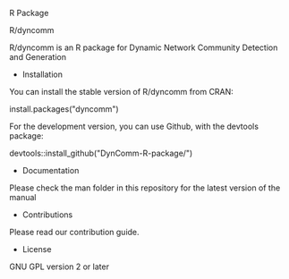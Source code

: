 R Package 

R/dyncomm

R/dyncomm is an R package for Dynamic Network Community Detection and Generation

- Installation

You can install the stable version of R/dyncomm from CRAN:

install.packages("dyncomm")

For the development version, you can use Github, with the devtools package:

devtools::install_github("DynComm-R-package/")

- Documentation

Please check the man folder in this repository for the latest version of the manual

- Contributions

Please read our contribution guide.

- License

GNU GPL version 2 or later
